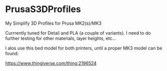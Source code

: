 # PrusaS3DProfiles
My Simplify 3D Profiles for Prusa MK2(s)/MK3

Currrently tuned for Detail and PLA (a couple of variants).   I need to do further testing for other materials, layer heights, etc...

I alos use this bed model for both printers, until a proper MK3 model can be found:

https://www.thingiverse.com/thing:2196524
